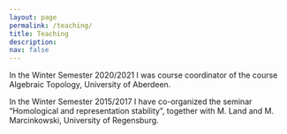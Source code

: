 ```yaml
---
layout: page
permalink: /teaching/
title: Teaching
description: 
nav: false
---
```


In the Winter Semester 2020/2021 I was course coordinator of the course Algebraic Topology, University of Aberdeen.

In the Winter Semester 2015/2017 I have co-organized the seminar “Homological and representation stability”, together with M. Land
and M. Marcinkowski, University of Regensburg.
